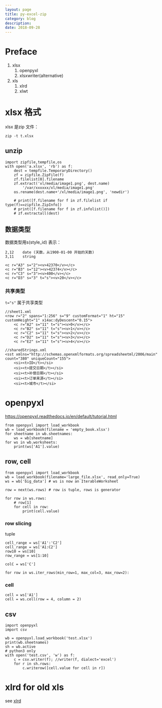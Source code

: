 ```yaml
---
layout: page
title: py-excel-zip
category: blog
description: 
date: 2018-09-28
---
```

# Preface
1. xlsx
	1. openpyxl
	2. xlsxwriter(alternative)
2. xls
	1. xlrd
	2. xlwt

# xlsx 格式
xlsx 是zip 文件：

	zip -t t.xlsx

## unzip

    import zipfile,tempfile,os
    with open('a.xlsx', 'rb') as f:
        dest = tempfile.TemporaryDirectory()
        zf = zipfile.ZipFile(f)
        zf.filelist[0].filename
        zf.extract('xl/media/image1.png', dest.name)
            '/var/xxxxxx/xl/media/image1.png'
        os.rename(dest.name+'/xl/media/image1.png', 'newdir')

        # print([f.filename for f in zf.filelist if type(f)==zipfile.ZipInfo])
        # print([f.filename for f in zf.infolist()])
        # zf.extractall(dest)

## 数据类型
数据类型用s(style_id) 表示：

	2,12	date (天数，从1900-01-00 开始的天数)
	3,11	string

	<c r="A3" s="2"><v>42370</v></c>
	<c r="B3" s="12"><v>42374</v></c>
	<c r="C3" s="3"><v>400</v></c>
	<c r="D3" s="3" t="s"><v>20</v></c>

### 共享类型
`t="s"` 属于共享类型

	//sheet1.xml
	<row r="2" spans="1:256" s="9" customFormat="1" ht="15" customHeight="1" x14ac:dyDescent="0.15">
		<c r="A2" s="11" t="s"><v>0</v></c>
		<c r="B2" s="11" t="s"><v>1</v></c>
		<c r="C2" s="11" t="s"><v>2</v></c>
		<c r="D2" s="11" t="s"><v>3</v></c>
		<c r="E2" s="11" t="s"><v>4</v></c>

	//sharedStrings.xml
	<sst xmlns="http://schemas.openxmlformats.org/spreadsheetml/2006/main" count="380" uniqueCount="155">
		<si><t>ID</t></si>
		<si><t>提交日期</t></si>
		<si><t>补偿日期</t></si>
		<si><t>订单来源</t></si>
		<si><t>城市</t></si>

# openpyxl
https://openpyxl.readthedocs.io/en/default/tutorial.html

	from openpyxl import load_workbook
	wb = load_workbook(filename = 'empty_book.xlsx')
	for sheetname in wb.sheetnames:
		ws = wb[sheetname]
	for ws in wb.worksheets:
		print(ws['A1'].value)

## row, cell

	from openpyxl import load_workbook
	wb = load_workbook(filename='large_file.xlsx', read_only=True)
	ws = wb['big_data'] # ws is now an IterableWorksheet

	row = next(ws.rows) # row is tuple, rows is generator

	for row in ws.rows:
		# row[1]
		for cell in row:
			print(cell.value)

### row slicing
tuple

	cell_range = ws['A1':'C2']
	cell_range = ws['A1:C2']
	row10 = ws[10]
	row_range = ws[1:10]

	colC = ws['C']

	for row in ws.iter_rows(min_row=1, max_col=3, max_row=2):

### cell

	cell = ws['A1']
	cell = ws.cell(row = 4, column = 2)

## csv

	import openpyxl
	import csv

	wb = openpyxl.load_workbook('test.xlsx')
	print(wb.sheetnames)
	sh = wb.active
	# python3 only
	with open('test.csv', 'w') as f:
		c = csv.writer(f); //writer(f, dialect='excel')
		for r in sh.rows:
			c.writerow([cell.value for cell in r])

# xlrd for old xls
see [xlrd](/excel-tutorial/xlrd/xlrd.md)